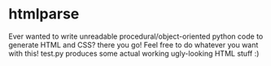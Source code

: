 # htmlparse
Ever wanted to write unreadable procedural/object-oriented python code to generate HTML and CSS? there you go!
Feel free to do whatever you want with this!
test.py produces some actual working ugly-looking HTML stuff :)
